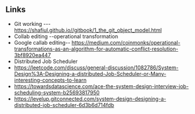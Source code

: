 ## Links

* Git working ---https://shafiul.github.io//gitbook/1_the_git_object_model.html
* Collab editing --operational transformation
* Google callab editing--  https://medium.com/coinmonks/operational-transformations-as-an-algorithm-for-automatic-conflict-resolution-3bf8920ea447
* Distributed Job Scheduler
* https://leetcode.com/discuss/general-discussion/1082786/System-Design%3A-Designing-a-distributed-Job-Scheduler-or-Many-interesting-concepts-to-learn
* https://towardsdatascience.com/ace-the-system-design-interview-job-scheduling-system-b25693817950
* https://levelup.gitconnected.com/system-design-designing-a-distributed-job-scheduler-6d3b6d714fdb
